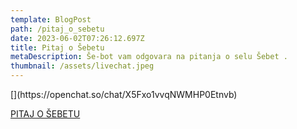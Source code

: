 ```yaml
---
template: BlogPost
path: /pitaj_o_sebetu
date: 2023-06-02T07:26:12.697Z
title: Pitaj o Šebetu
metaDescription: Še-bot vam odgovara na pitanja o selu Šebet .
thumbnail: /assets/livechat.jpeg
---
```

[](https://openchat.so/chat/X5Fxo1vvqNWMHP0Etnvb)





<script src="https://openchat.so/chat.js"></script>

<script>
    var chatConfig = {
    token: "X5Fxo1vvqNWMHP0Etnvb",
    };
    initializeChatWidget(chatConfig);
</script>[](https://openchat.so/chat/X5Fxo1vvqNWMHP0Etnvb)



[PITAJ O ŠEBETU](https://openchat.so/chat/X5Fxo1vvqNWMHP0Etnvb)
